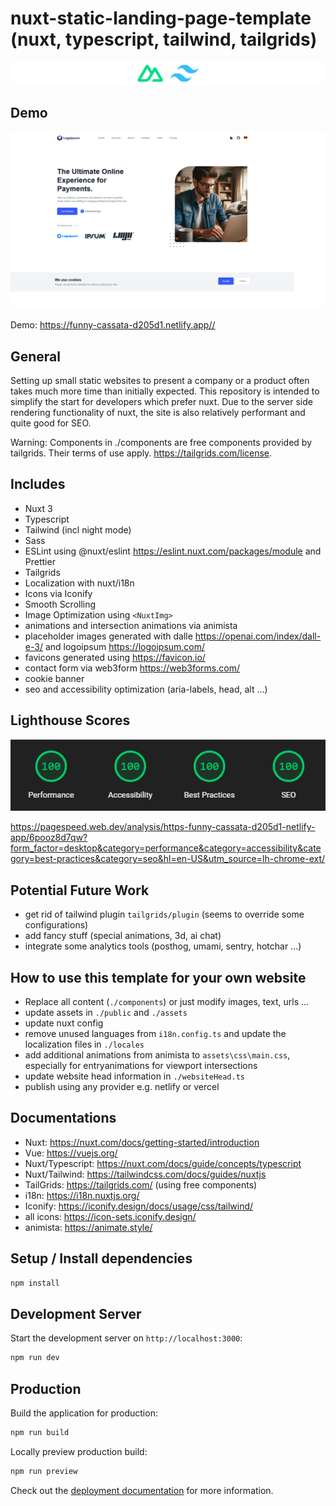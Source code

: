 # nuxt-static-landing-page-template (nuxt, typescript, tailwind, tailgrids)

![nuxt and tailwind](readme-assets/nuxt-and-tailwind.png)

## Demo

[![Website](readme-assets/website-screenshot.png "Screenshot")](https://funny-cassata-d205d1.netlify.app)

Demo: <https://funny-cassata-d205d1.netlify.app//>

## General

Setting up small static websites to present a company or a product often takes much more time than initially expected. This repository is intended to simplify the start for developers which prefer nuxt. Due to the server side rendering functionality of nuxt, the site is also relatively performant and quite good for SEO.

Warning: Components in ./components are free components provided by tailgrids. Their terms of use apply. <https://tailgrids.com/license>.

## Includes

- Nuxt 3
- Typescript
- Tailwind (incl night mode)
- Sass
- ESLint using @nuxt/eslint <https://eslint.nuxt.com/packages/module> and Prettier
- Tailgrids
- Localization with nuxt/i18n
- Icons via Iconify
- Smooth Scrolling
- Image Optimization using `<NuxtImg>`
- animations and intersection animations via animista
- placeholder images generated with dalle <https://openai.com/index/dall-e-3/> and logoipsum <https://logoipsum.com/>
- favicons generated using <https://favicon.io/>
- contact form via web3form <https://web3forms.com/>
- cookie banner
- seo and accessibility optimization (aria-labels, head, alt ...)

## Lighthouse Scores

[![lighthouse scores](readme-assets/lighthouse-scores.png "Scores")](https://pagespeed.web.dev/analysis/https-funny-cassata-d205d1-netlify-app/6pooz8d7qw?form_factor=desktop&category=performance&category=accessibility&category=best-practices&category=seo&hl=en-US&utm_source=lh-chrome-ext)

<https://pagespeed.web.dev/analysis/https-funny-cassata-d205d1-netlify-app/6pooz8d7qw?form_factor=desktop&category=performance&category=accessibility&category=best-practices&category=seo&hl=en-US&utm_source=lh-chrome-ext/>

## Potential Future Work

- get rid of tailwind plugin `tailgrids/plugin` (seems to override some configurations)
- add fancy stuff (special animations, 3d, ai chat)
- integrate some analytics tools (posthog, umami, sentry, hotchar ...)

## How to use this template for your own website

- Replace all content (`./components`) or just modify images, text, urls ...
- update assets in `./public` and `./assets`
- update nuxt config
- remove unused languages from `i18n.config.ts` and update the localization files in `./locales`
- add additional animations from animista to `assets\css\main.css`, especially for entryanimations for viewport intersections
- update website head information in `./websiteHead.ts`
- publish using any provider e.g. netlify or vercel

## Documentations

- Nuxt: <https://nuxt.com/docs/getting-started/introduction>
- Vue: <https://vuejs.org/>
- Nuxt/Typescript: <https://nuxt.com/docs/guide/concepts/typescript>
- Nuxt/Tailwind: <https://tailwindcss.com/docs/guides/nuxtjs>
- TailGrids: <https://tailgrids.com/> (using free components)
- i18n: <https://i18n.nuxtjs.org/>
- Iconify: <https://iconify.design/docs/usage/css/tailwind/>
- all icons: <https://icon-sets.iconify.design/>
- animista: <https://animate.style/>

## Setup / Install dependencies

```bash
npm install
```

## Development Server

Start the development server on `http://localhost:3000`:

```bash
npm run dev
```

## Production

Build the application for production:

```bash
npm run build
```

Locally preview production build:

```bash
npm run preview
```

Check out the [deployment documentation](https://nuxt.com/docs/getting-started/deployment) for more information.
